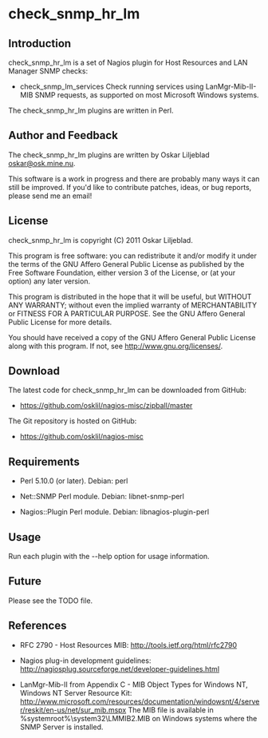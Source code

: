 check_snmp_hr_lm
================

Introduction
------------

check_snmp_hr_lm is a set of Nagios plugin for Host Resources and LAN
Manager SNMP checks:

 * check_snmp_lm_services
   Check running services using LanMgr-Mib-II-MIB SNMP requests, as
   supported on most Microsoft Windows systems.

The check_snmp_hr_lm plugins are written in Perl.

Author and Feedback
-------------------

The check_snmp_hr_lm plugins are written by Oskar Liljeblad <oskar@osk.mine.nu>.

This software is a work in progress and there are probably many ways it can
still be improved. If you'd like to contribute patches, ideas, or bug
reports, please send me an email!

License
-------

check_snmp_hr_lm is copyright (C) 2011 Oskar Liljeblad.

This program is free software: you can redistribute it and/or modify
it under the terms of the GNU Affero General Public License as
published by the Free Software Foundation, either version 3 of the
License, or (at your option) any later version.

This program is distributed in the hope that it will be useful,
but WITHOUT ANY WARRANTY; without even the implied warranty of
MERCHANTABILITY or FITNESS FOR A PARTICULAR PURPOSE.  See the
GNU Affero General Public License for more details.

You should have received a copy of the GNU Affero General Public License
along with this program.  If not, see <http://www.gnu.org/licenses/>.

Download
--------

The latest code for check_snmp_hr_lm can be downloaded from GitHub:

 * <https://github.com/osklil/nagios-misc/zipball/master>

The Git repository is hosted on GitHub:

 * <https://github.com/osklil/nagios-misc>

Requirements
------------

 * Perl 5.10.0 (or later).
   Debian: perl

 * Net::SNMP Perl module.
   Debian: libnet-snmp-perl

 * Nagios::Plugin Perl module.
   Debian: libnagios-plugin-perl

Usage
-----

Run each plugin with the --help option for usage information.

Future
------

Please see the TODO file.

References
----------

 * RFC 2790 - Host Resources MIB:
   <http://tools.ietf.org/html/rfc2790>

 * Nagios plug-in development guidelines:
   <http://nagiosplug.sourceforge.net/developer-guidelines.html>

 * LanMgr-Mib-II from Appendix C - MIB Object Types for Windows NT, Windows NT Server Resource Kit:
   <http://www.microsoft.com/resources/documentation/windowsnt/4/server/reskit/en-us/net/sur_mib.mspx>
   The MIB file is available in %systemroot%\system32\LMMIB2.MIB on Windows systems where the SNMP
   Server is installed.
